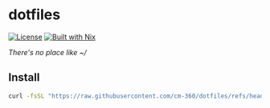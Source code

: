 # dotfiles

[![License](https://img.shields.io/github/license/cm-360/dotfiles)](https://github.com/cm-360/dotfiles/blob/main/LICENSE)
[![Built with Nix](https://img.shields.io/static/v1?logo=nixos&logoColor=white&label=&message=Built%20with%20Nix&color=41439a)](https://builtwithnix.org)

*There's no place like ~/*

## Install

```sh
curl -fsSL "https://raw.githubusercontent.com/cm-360/dotfiles/refs/heads/main/install.sh" | bash
```
